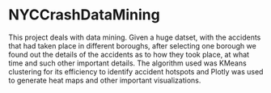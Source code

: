 # NYCCrashDataMining

This project deals with data mining. Given a huge datset,  with the  accidents that 
had taken place in different boroughs, after selecting one borough we found out the 
details of the accidents as to how they took place, at what time and such other important details.
The algorithm used was KMeans clustering for its efficiency to identify accident hotspots and 
Plotly was used to generate heat maps and other important visualizations. 

